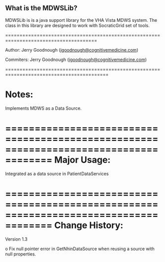 What is the MDWSLib?
----------------
MDWSLib is is a java support library for the VHA Vista MDWS system.
The class in this library are designed to work with SocraticGrid set 
of tools.

======================================================================================
 
 Author: Jerry Goodnough (jgoodnough@cognitivemedicine.com)
 
 Commiters: Jerry Goodnough (jgoodnough@cognitivemedicine.com)
 
==========================================================================================


 Notes:  
======================================================================================
 Implements MDWS as a Data Source.

 
======================================================================================
 Major Usage:
======================================================================================

Integrated as a data source in PatientDataServices

======================================================================================
 Change History:
======================================================================================

Version 1.3

  o   Fix null pointer error in GetNhinDataSource when reusing a source with null properties.